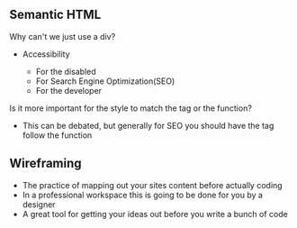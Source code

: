 ## Semantic HTML

Why can't we just use a div?

- Accessibility

  - For the disabled
  - For Search Engine Optimization(SEO)
  - For the developer

Is it more important for the style to match the tag or the function?

- This can be debated, but generally for SEO you should have the tag follow the
  function

## Wireframing

- The practice of mapping out your sites content before actually coding
- In a professional workspace this is going to be done for you by a designer
- A great tool for getting your ideas out before you write a bunch of code
